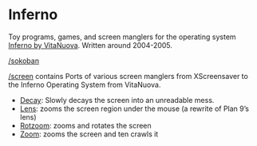 # Inferno

Toy programs, games, and screen manglers for the operating system [Inferno by
VitaNuova](http://vitanuova.com). Written around 2004-2005.


[/sokoban](https://github.com/mirtchovski/inferno/tree/master/sokoban)

[/screen](https://github.com/mirtchovski/inferno/tree/master/screen) contains Ports of various screen manglers from XScreensaver to the Inferno Operating
System from VitaNuova.

* [Decay](https://github.com/mirtchovski/inferno/tree/master/screen/decay.b): Slowly decays the screen into an unreadable mess.
* [Lens](https://github.com/mirtchovski/inferno/tree/master/screen/lens.b): zooms the screen region under the mouse (a rewrite of Plan 9’s lens)
* [Rotzoom](https://github.com/mirtchovski/inferno/tree/master/screen/rotzoom.b): zooms and rotates the screen
* [Zoom](https://github.com/mirtchovski/inferno/tree/master/screen/zoom.b): zooms the screen and ten crawls it
